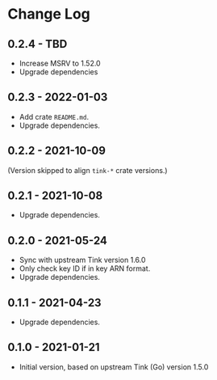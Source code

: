 # Change Log

## 0.2.4 - TBD

- Increase MSRV to 1.52.0
- Upgrade dependencies

## 0.2.3 - 2022-01-03

- Add crate `README.md`.
- Upgrade dependencies.

## 0.2.2 - 2021-10-09

(Version skipped to align `tink-*` crate versions.)

## 0.2.1 - 2021-10-08

- Upgrade dependencies.

## 0.2.0 - 2021-05-24

- Sync with upstream Tink version 1.6.0
- Only check key ID if in key ARN format.
- Upgrade dependencies.

## 0.1.1 - 2021-04-23

- Upgrade dependencies.

## 0.1.0 - 2021-01-21

- Initial version, based on upstream Tink (Go) version 1.5.0
